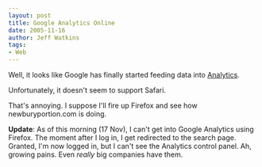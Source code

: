 ```yaml
---
layout: post
title: Google Analytics Online
date: 2005-11-16
author: Jeff Watkins
tags:
- Web
---
```


Well, it looks like Google has finally started feeding data into [Analytics](http://www.google.com/analytics/).

Unfortunately, it doesn't seem to support Safari.

That's annoying. I suppose I'll fire up Firefox and see how newburyportion.com is doing.

**Update**: As of this morning (17 Nov), I can't get into Google Analytics using Firefox. The moment after I log in, I get redirected to the search page. Granted, I'm now logged in, but I can't see the Analytics control panel. Ah, growing pains. Even *really* big companies have them.